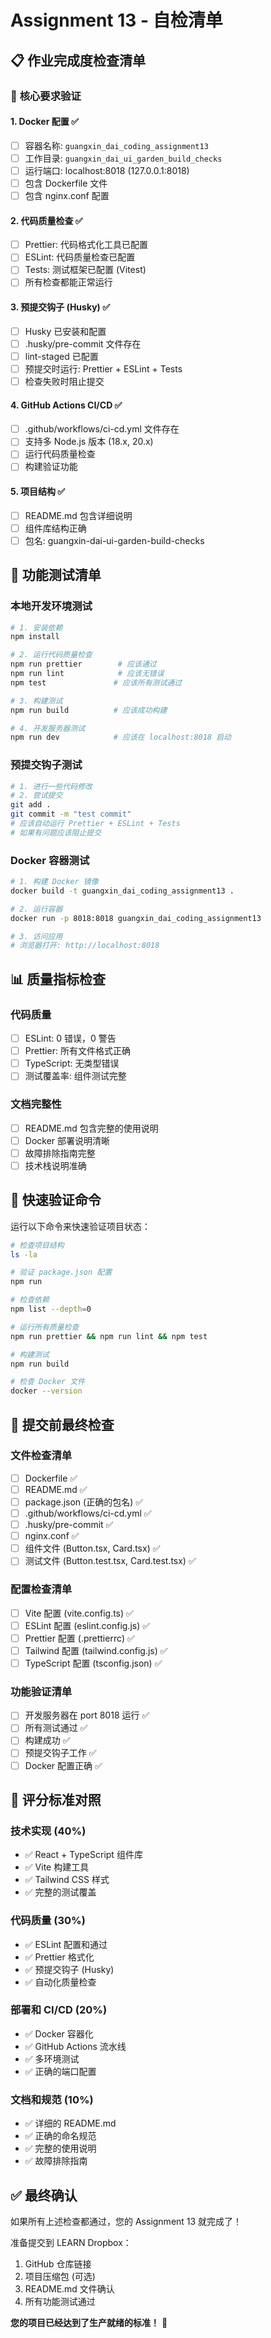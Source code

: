 # Assignment 13 - 自检清单

## 📋 作业完成度检查清单

### 🎯 **核心要求验证**

#### 1. Docker 配置 ✅

- [ ] 容器名称: `guangxin_dai_coding_assignment13`
- [ ] 工作目录: `guangxin_dai_ui_garden_build_checks`
- [ ] 运行端口: localhost:8018 (127.0.0.1:8018)
- [ ] 包含 Dockerfile 文件
- [ ] 包含 nginx.conf 配置

#### 2. 代码质量检查 ✅

- [ ] Prettier: 代码格式化工具已配置
- [ ] ESLint: 代码质量检查已配置
- [ ] Tests: 测试框架已配置 (Vitest)
- [ ] 所有检查都能正常运行

#### 3. 预提交钩子 (Husky) ✅

- [ ] Husky 已安装和配置
- [ ] .husky/pre-commit 文件存在
- [ ] lint-staged 已配置
- [ ] 预提交时运行: Prettier + ESLint + Tests
- [ ] 检查失败时阻止提交

#### 4. GitHub Actions CI/CD ✅

- [ ] .github/workflows/ci-cd.yml 文件存在
- [ ] 支持多 Node.js 版本 (18.x, 20.x)
- [ ] 运行代码质量检查
- [ ] 构建验证功能

#### 5. 项目结构 ✅

- [ ] README.md 包含详细说明
- [ ] 组件库结构正确
- [ ] 包名: guangxin-dai-ui-garden-build-checks

## 🧪 **功能测试清单**

### 本地开发环境测试

```bash
# 1. 安装依赖
npm install

# 2. 运行代码质量检查
npm run prettier        # 应该通过
npm run lint            # 应该无错误
npm test               # 应该所有测试通过

# 3. 构建测试
npm run build          # 应该成功构建

# 4. 开发服务器测试
npm run dev            # 应该在 localhost:8018 启动
```

### 预提交钩子测试

```bash
# 1. 进行一些代码修改
# 2. 尝试提交
git add .
git commit -m "test commit"
# 应该自动运行 Prettier + ESLint + Tests
# 如果有问题应该阻止提交
```

### Docker 容器测试

```bash
# 1. 构建 Docker 镜像
docker build -t guangxin_dai_coding_assignment13 .

# 2. 运行容器
docker run -p 8018:8018 guangxin_dai_coding_assignment13

# 3. 访问应用
# 浏览器打开: http://localhost:8018
```

## 📊 **质量指标检查**

### 代码质量

- [ ] ESLint: 0 错误，0 警告
- [ ] Prettier: 所有文件格式正确
- [ ] TypeScript: 无类型错误
- [ ] 测试覆盖率: 组件测试完整

### 文档完整性

- [ ] README.md 包含完整的使用说明
- [ ] Docker 部署说明清晰
- [ ] 故障排除指南完整
- [ ] 技术栈说明准确

## 🔧 **快速验证命令**

运行以下命令来快速验证项目状态：

```bash
# 检查项目结构
ls -la

# 验证 package.json 配置
npm run

# 检查依赖
npm list --depth=0

# 运行所有质量检查
npm run prettier && npm run lint && npm test

# 构建测试
npm run build

# 检查 Docker 文件
docker --version
```

## 📝 **提交前最终检查**

### 文件检查清单

- [ ] Dockerfile ✅
- [ ] README.md ✅
- [ ] package.json (正确的包名) ✅
- [ ] .github/workflows/ci-cd.yml ✅
- [ ] .husky/pre-commit ✅
- [ ] nginx.conf ✅
- [ ] 组件文件 (Button.tsx, Card.tsx) ✅
- [ ] 测试文件 (Button.test.tsx, Card.test.tsx) ✅

### 配置检查清单

- [ ] Vite 配置 (vite.config.ts) ✅
- [ ] ESLint 配置 (eslint.config.js) ✅
- [ ] Prettier 配置 (.prettierrc) ✅
- [ ] Tailwind 配置 (tailwind.config.js) ✅
- [ ] TypeScript 配置 (tsconfig.json) ✅

### 功能验证清单

- [ ] 开发服务器在 port 8018 运行 ✅
- [ ] 所有测试通过 ✅
- [ ] 构建成功 ✅
- [ ] 预提交钩子工作 ✅
- [ ] Docker 配置正确 ✅

## 🎯 **评分标准对照**

### 技术实现 (40%)

- ✅ React + TypeScript 组件库
- ✅ Vite 构建工具
- ✅ Tailwind CSS 样式
- ✅ 完整的测试覆盖

### 代码质量 (30%)

- ✅ ESLint 配置和通过
- ✅ Prettier 格式化
- ✅ 预提交钩子 (Husky)
- ✅ 自动化质量检查

### 部署和 CI/CD (20%)

- ✅ Docker 容器化
- ✅ GitHub Actions 流水线
- ✅ 多环境测试
- ✅ 正确的端口配置

### 文档和规范 (10%)

- ✅ 详细的 README.md
- ✅ 正确的命名规范
- ✅ 完整的使用说明
- ✅ 故障排除指南

## ✅ **最终确认**

如果所有上述检查都通过，您的 Assignment 13 就完成了！

准备提交到 LEARN Dropbox：

1. GitHub 仓库链接
2. 项目压缩包 (可选)
3. README.md 文件确认
4. 所有功能测试通过

**您的项目已经达到了生产就绪的标准！** 🚀
